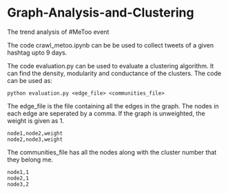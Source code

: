 # Graph-Analysis-and-Clustering
The trend analysis of #MeToo event 

The code crawl_metoo.ipynb can be be used to collect tweets of a given hashtag upto 9 days.

The code evaluation.py can be used to evaluate a clustering algorithm. It can find the density, modularity and conductance of the clusters. The code can be used as:

```
python evaluation.py <edge_file> <communities_file>
```
The edge_file is the file containing all the edges in the graph. The nodes in each edge are seperated by a comma. If the graph is unweighted, the weight is given as 1.
```
node1,node2,weight
node2,node3,weight
```

The communities_file has all the nodes along with the cluster number that they belong me.
```
node1,1
node2,1
node3,2
```

